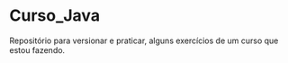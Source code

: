 # Curso_Java
Repositório para versionar e praticar, alguns exercícios de um curso que estou fazendo.
